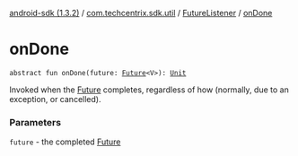 [android-sdk (1.3.2)](../../index.md) / [com.techcentrix.sdk.util](../index.md) / [FutureListener](index.md) / [onDone](./on-done.md)

# onDone

`abstract fun onDone(future: `[`Future`](https://docs.oracle.com/javase/6/docs/api/java/util/concurrent/Future.html)`<V>): `[`Unit`](https://kotlinlang.org/api/latest/jvm/stdlib/kotlin/-unit/index.html)

Invoked when the [Future](https://docs.oracle.com/javase/6/docs/api/java/util/concurrent/Future.html) completes, regardless of how (normally, due to an exception, or cancelled).

### Parameters

`future` - the completed [Future](https://docs.oracle.com/javase/6/docs/api/java/util/concurrent/Future.html)